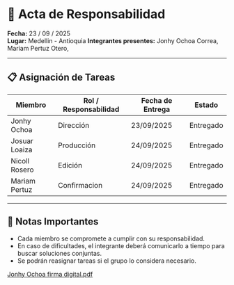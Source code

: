 # 📌 Acta de Responsabilidad  

**Fecha:** 23 / 09 / 2025  
**Lugar:** Medellin - Antioquia 
**Integrantes presentes:** Jonhy Ochoa Correa, Mariam Pertuz Otero, 

---

## 📋 Asignación de Tareas
| Miembro | Rol / Responsabilidad | Fecha de Entrega | Estado |
|---------|-----------------------|------------------|--------|
| Jonhy Ochoa|  Dirección | 23/09/2025| Entregado |
| Josuar Loaiza | Producción | 24/09/2025 | Entregado |
| Nicoll Rosero | Edición | 24/09/2025 | Entregado  |
| Mariam Pertuz | Confirmacion | 24/09/2025 | Entregado |

---

## 🚨 Notas Importantes
- Cada miembro se compromete a cumplir con su responsabilidad.  
- En caso de dificultades, el integrante deberá comunicarlo a tiempo para buscar soluciones conjuntas.  
- Se podrán reasignar tareas si el grupo lo considera necesario.


[Jonhy Ochoa firma digital.pdf](https://github.com/user-attachments/files/22537230/Jonhy.Ochoa.firma.digital.pdf)

